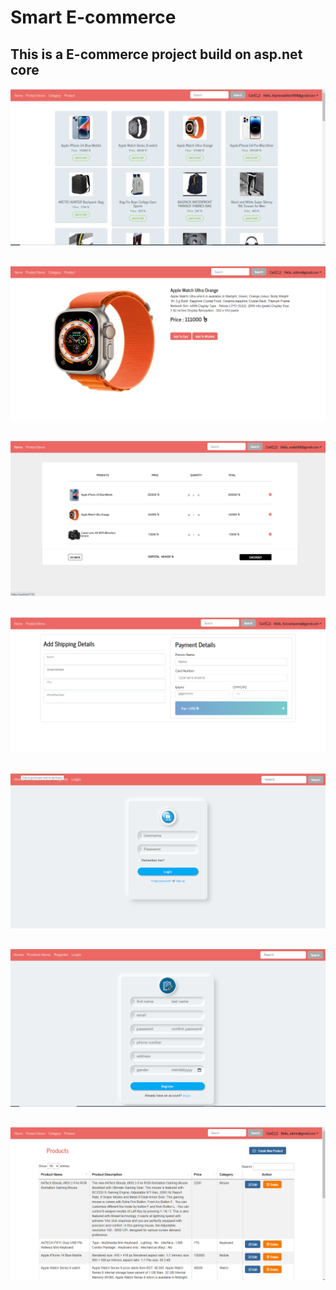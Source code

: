 # Smart E-commerce
## This is a E-commerce project build on asp.net core
![image](https://github.com/ashiksarker2018000000125/E-commerce/blob/master/MyAppWeb/wwwroot/Image/web-site-1.PNG)
##
![image](https://github.com/ashiksarker2018000000125/E-commerce/blob/master/MyAppWeb/wwwroot/Image/productdetails.PNG)
##
![image](https://github.com/ashiksarker2018000000125/E-commerce/blob/master/MyAppWeb/wwwroot/Image/web-cart.PNG)
##
![image](https://github.com/ashiksarker2018000000125/E-commerce/blob/master/MyAppWeb/wwwroot/Image/paymentpage.PNG)
##
![image](https://github.com/ashiksarker2018000000125/E-commerce/blob/master/MyAppWeb/wwwroot/Image/Loginpage.PNG)
##
![image](https://github.com/ashiksarker2018000000125/E-commerce/blob/master/MyAppWeb/wwwroot/Image/regpage.PNG)
##
![image](https://github.com/ashiksarker2018000000125/E-commerce/blob/master/MyAppWeb/wwwroot/Image/Adminproductdashboad.PNG)
